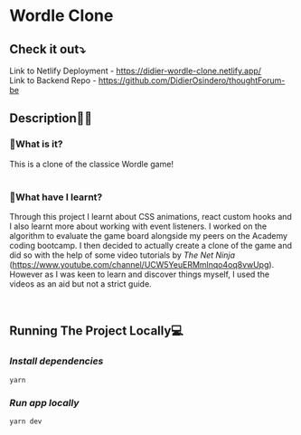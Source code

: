# <b>Wordle Clone</b>

## <b>Check it out⤵️</b>

Link to Netlify Deployment - https://didier-wordle-clone.netlify.app/  
Link to Backend Repo - https://github.com/DidierOsindero/thoughtForum-be

## <b>Description✍🏾</b>

### <b>💭What is it?</b>

This is a clone of the classice Wordle game!
<br/><br/>

### <b>💭What have I learnt?</b>

Through this project I learnt about CSS animations, react custom hooks and I also learnt more about working with event listeners. I worked on the algorithm to evaluate the game board alongside my peers on the Academy coding bootcamp. I then decided to actually create a clone of the game and did so with the help of some video tutorials by <i>The Net Ninja</i> (https://www.youtube.com/channel/UCW5YeuERMmlnqo4oq8vwUpg). However as I was keen to learn and discover things myself, I used the videos as an aid but not a strict guide.

<br/>

## <b>Running The Project Locally💻</b>

### <b><i>Install dependencies</i></b>

```
yarn
```

### <b><i>Run app locally</i></b>

```
yarn dev
```
